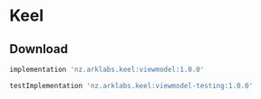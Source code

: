 # Keel

Download
-----

```groovy
implementation 'nz.arklabs.keel:viewmodel:1.0.0'

testImplementation 'nz.arklabs.keel:viewmodel-testing:1.0.0'

```
